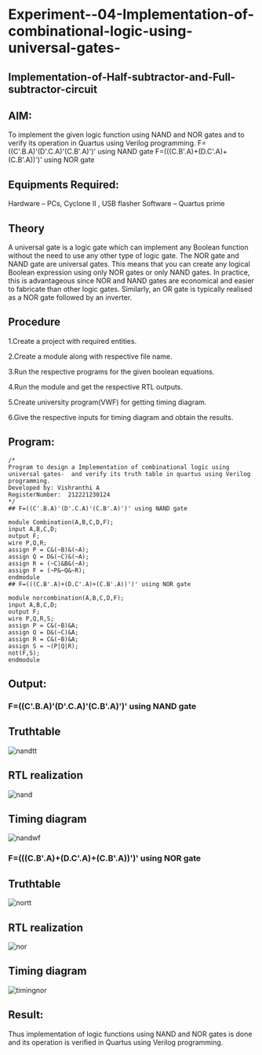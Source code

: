# Experiment--04-Implementation-of-combinational-logic-using-universal-gates-
 ## Implementation-of-Half-subtractor-and-Full-subtractor-circuit
## AIM:
To implement the given logic function using NAND and NOR gates and to verify its operation in Quartus using Verilog programming.
F=((C'.B.A)'(D'.C.A)'(C.B'.A)')' using NAND gate
F=(((C.B'.A)+(D.C'.A)+(C.B'.A))')' using NOR gate

## Equipments Required:
Hardware – PCs, Cyclone II , USB flasher
Software – Quartus prime

## Theory
A universal gate is a logic gate which can implement any Boolean function without the need to use any other type of logic gate. The NOR gate and NAND gate are universal gates. This means that you can create any logical Boolean expression using only NOR gates or only NAND gates. In practice, this is advantageous since NOR and NAND gates are economical and easier to fabricate than other logic gates. Similarly, an OR gate is typically realised as a NOR gate followed by an inverter.

## Procedure
1.Create a project with required entities.

2.Create a module along with respective file name.

3.Run the respective programs for the given boolean equations.

4.Run the module and get the respective RTL outputs.

5.Create university program(VWF) for getting timing diagram.

6.Give the respective inputs for timing diagram and obtain the results.

## Program:
```
/*
Program to design a Implementation of combinational logic using universal gates-  and verify its truth table in quartus using Verilog programming.
Developed by: Vishranthi A
RegisterNumber:  212221230124
*/
## F=((C'.B.A)'(D'.C.A)'(C.B'.A)')' using NAND gate

module Combination(A,B,C,D,F);
input A,B,C,D;
output F;
wire P,Q,R;
assign P = C&(~B)&(~A);
assign Q = D&(~C)&(~A);
assign R = (~C)&B&(~A);
assign F = (~P&~Q&~R);
endmodule
## F=(((C.B'.A)+(D.C'.A)+(C.B'.A))')' using NOR gate

module norcombination(A,B,C,D,F);
input A,B,C,D;
output F;
wire P,Q,R,S;
assign P = C&(~B)&A;
assign Q = D&(~C)&A;
assign R = C&(~B)&A;
assign S = ~(P|Q|R);
not(F,S);
endmodule
```

## Output:
### F=((C'.B.A)'(D'.C.A)'(C.B'.A)')' using NAND gate
## Truthtable
![nandtt](https://user-images.githubusercontent.com/93427278/167285223-82aef187-18ea-4f94-bab8-5453a5ed0f0f.png)

##  RTL realization
![nand](https://user-images.githubusercontent.com/93427278/167285235-9c1f6a64-111f-4d03-aa94-7115c6f71863.png)

## Timing diagram 
![nandwf](https://user-images.githubusercontent.com/93427278/167285252-70f4e8d7-6121-4fb9-a989-9a376de76463.jpg)

### F=(((C.B'.A)+(D.C'.A)+(C.B'.A))')' using NOR gate
## Truthtable
![nortt](https://user-images.githubusercontent.com/93427278/167285277-c7c2755c-a122-43ce-a293-add7977dac6f.png)

##  RTL realization
![nor](https://user-images.githubusercontent.com/93427278/167285291-d07dfaa9-519a-47bb-bde8-48e929f54b54.png)

## Timing diagram 
![timingnor](https://user-images.githubusercontent.com/93427278/167286295-307d26a9-e58b-459e-991b-538554105697.jpg)

## Result:
Thus implementation of logic functions using NAND and NOR gates is done and its operation is verified in Quartus using Verilog programming.

